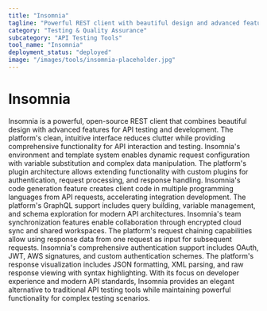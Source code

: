 ```yaml
---
title: "Insomnia"
tagline: "Powerful REST client with beautiful design and advanced features"
category: "Testing & Quality Assurance"
subcategory: "API Testing Tools"
tool_name: "Insomnia"
deployment_status: "deployed"
image: "/images/tools/insomnia-placeholder.jpg"
---
```


# Insomnia

Insomnia is a powerful, open-source REST client that combines beautiful design with advanced features for API testing and development. The platform's clean, intuitive interface reduces clutter while providing comprehensive functionality for API interaction and testing. Insomnia's environment and template system enables dynamic request configuration with variable substitution and complex data manipulation. The platform's plugin architecture allows extending functionality with custom plugins for authentication, request processing, and response handling. Insomnia's code generation feature creates client code in multiple programming languages from API requests, accelerating integration development. The platform's GraphQL support includes query building, variable management, and schema exploration for modern API architectures. Insomnia's team synchronization features enable collaboration through encrypted cloud sync and shared workspaces. The platform's request chaining capabilities allow using response data from one request as input for subsequent requests. Insomnia's comprehensive authentication support includes OAuth, JWT, AWS signatures, and custom authentication schemes. The platform's response visualization includes JSON formatting, XML parsing, and raw response viewing with syntax highlighting. With its focus on developer experience and modern API standards, Insomnia provides an elegant alternative to traditional API testing tools while maintaining powerful functionality for complex testing scenarios.

